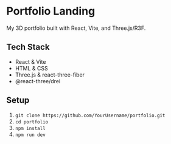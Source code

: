 # Portfolio Landing

My 3D portfolio built with React, Vite, and Three.js/R3F.

## Tech Stack

- React & Vite
- HTML & CSS
- Three.js & react-three-fiber
- @react-three/drei

## Setup

1. `git clone https://github.com/YourUsername/portfolio.git`
2. `cd portfolio`
3. `npm install`
4. `npm run dev`
